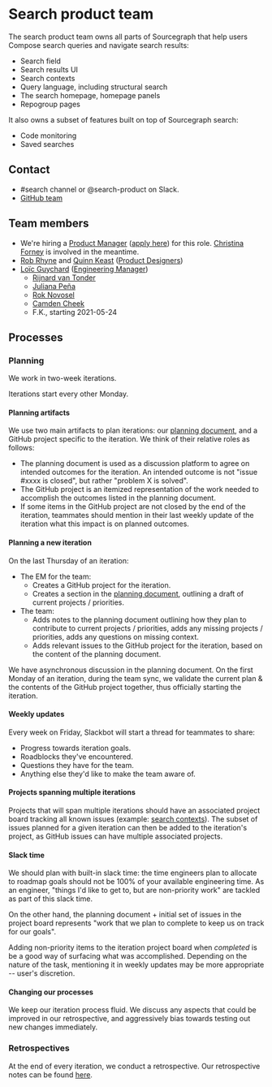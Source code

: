 # Search product team

The search product team owns all parts of Sourcegraph that help users Compose search queries and navigate search results:

  - Search field
  - Search results UI
  - Search contexts
  - Query language, including structural search
  - The search homepage, homepage panels
  - Repogroup pages

It also owns a subset of features built on top of Sourcegraph search:

- Code monitoring
- Saved searches

## Contact

- #search channel or @search-product on Slack.
- [GitHub team](https://github.com/orgs/sourcegraph/teams/search-product)

## Team members

- We're hiring a [Product Manager](../../product/roles/index.md#product-manager) ([apply here](https://boards.greenhouse.io/sourcegraph91/jobs/4003912004)) for this role. [Christina Forney](../../../company/team/index.md#christina-forney-she-her) is involved in the meantime.
- [Rob Rhyne](../../../company/team/index.md#rob-rhyne) and [Quinn Keast](../../../company/team/index.md#quinn-keast-he-him) ([Product Designers](../../product/roles/index.md#product-designer))
- [Loïc Guychard](../../../company/team/index.md#loïc-guychard) ([Engineering Manager](../roles.md#engineering-manager))
    - [Rijnard van Tonder](../../../company/team/index.md#rijnard-van-tonder)
    - [Juliana Peña](../../../company/team/index.md#juliana-peña-she-her)
    - [Rok Novosel](../../../company/team/index.md#rok-novosel-he-him)
    - [Camden Cheek](../../../company/team/index.md#camden-cheek-hehim)
    - F.K., starting 2021-05-24

## Processes

### Planning

We work in two-week iterations.

Iterations start every other Monday.

#### Planning artifacts

We use two main artifacts to plan iterations: our [planning document](https://docs.google.com/document/d/1swnkQwd724IB_HP3_Mw3KkFnfl45t-PmWcNo_1gtkQM/edit#), and a GitHub project specific to the iteration. We think of their relative roles as follows:

- The planning document is used as a discussion platform to agree on intended outcomes for the iteration. An intended outcome is not "issue #xxxx is closed", but rather "problem X is solved".
- The GitHub project is an itemized representation of the work needed to accomplish the outcomes listed in the planning document.
- If some items in the GitHub project are not closed by the end of the iteration, teammates should mention in their last weekly update of the iteration what this impact is on planned outcomes.

#### Planning a new iteration

On the last Thursday of an iteration:

- The EM for the team:
    - Creates a GitHub project for the iteration.
    - Creates a section in the [planning document](https://docs.google.com/document/d/1swnkQwd724IB_HP3_Mw3KkFnfl45t-PmWcNo_1gtkQM/edit#), outlining a draft of current projects / priorities.
- The team:
    - Adds notes to the planning document outlining how they plan to contribute to current projects / priorities, adds any missing projects / priorities, adds any questions on missing context.
    - Adds relevant issues to the GitHub project for the iteration, based on the content of the planning document.

We have asynchronous discussion in the planning document. On the first Monday of an iteration, during the team sync, we validate the current plan & the contents of the GitHub project together, thus officially starting the iteration.

#### Weekly updates

Every week on Friday, Slackbot will start a thread for teammates to share:

- Progress towards iteration goals.
- Roadblocks they've encountered.
- Questions they have for the team.
- Anything else they'd like to make the team aware of.

#### Projects spanning multiple iterations

Projects that will span multiple iterations should have an associated project board tracking all known issues (example: [search contexts](https://github.com/orgs/sourcegraph/projects/113)). The subset of issues planned for a given iteration can then be added to the iteration's project, as GitHub issues can have multiple associated projects.

#### Slack time

We should plan with built-in slack time: the time engineers plan to allocate to roadmap goals should not be 100% of your available engineering time. As an engineer, "things I'd like to get to, but are non-priority work" are tackled as part of this slack time.

On the other hand, the planning document + initial set of issues in the project board represents "work that we plan to complete to keep us on track for our goals".

Adding non-priority items to the iteration project board when _completed_ is be a good way of surfacing what was accomplished. Depending on the nature of the task, mentioning it in weekly updates may be more appropriate -- user's discretion.

#### Changing our processes

We keep our iteration process fluid. We discuss any aspects that could be improved in our retrospective, and aggressively bias towards testing out new changes immediately.

### Retrospectives

At the end of every iteration, we conduct a retrospective. Our retrospective notes can be found [here](https://docs.google.com/document/d/15F7OXwFTpLIvjPrJtNd0wRY49MtCUO-kMacpcIMlAWU/edit).

